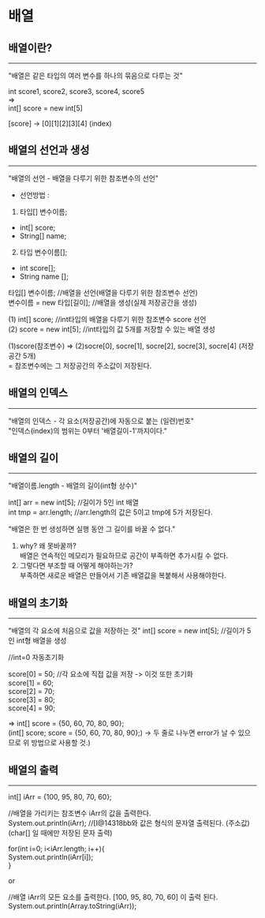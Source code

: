 배열
=========================


배열이란?
---------
*****

"배열은 같은 타입의 여러 변수를 하나의 묶음으로 다루는 것"    

int score1, score2, score3, score4, score5  
=>  
int[] score = new int[5]

[score] -> [0][1][2][3][4] (index)


배열의 선언과 생성
----------------
*****
"배열의 선언 - 배열을 다루기 위한 참조변수의 선언"  

* 선언방법
: 
1. 타입[] 변수이름;  
* int[] score;  
* String[] name;  
2. 타입 변수이름[];  
* int score[];  
* String name [];  

타입[] 변수이름;  //배열을 선언(배열을 다루기 위한 참조변수 선언)    
변수이름 = new 타입[길이];  //배열을 생성(실제 저장공간을 생성)  

(1) int[] score;  //int타입의 배열을 다루기 위한 참조변수 score 선언  
(2) score = new int[5];  //int타입의 값 5개를 저장할 수 있는 배열 생성  

(1)score(참조변수) => (2)socre[0], socre[1], socre[2], socre[3], socre[4] (저장공간 5개)  
= 참조변수에는 그 저장공간의 주소값이 저장된다.  


배열의 인덱스
----------------
*****
"배열의 인덱스 - 각 요소(저장공간)에 자동으로 붙는 (일련)번호"  
"인덱스(index)의 범위는 0부터 '배열길이-1'까지이다."  


배열의 길이
----------------
*****
"배열이름.length - 배열의 길이(int형 상수)"  

int[] arr = new int[5]; //길이가 5인 int 배열  
int tmp = arr.length;  //arr.length의 값은 5이고 tmp에 5가 저장된다.  

"배열은 한 번 생성하면 실행 동안 그 길이를 바꿀 수 없다."  
1. why? 왜 못바꿀까?  
배열은 연속적인 메모리가 필요하므로 공간이 부족하면 추가시킬 수 없다.    
2. 그렇다면 부조할 때 어떻게 해야하는가?  
부족하면 새로운 배열은 만들어서 기존 배열값을 복붙해서 사용해야한다.  


배열의 초기화
----------------------
*****
"배열의 각 요소에 처음으로 값을 저장하는 것"
int[] score = new int[5];  //길이가 5인 int형 배열을 생성

//int=0 자동초기화  

score[0] = 50; //각 요소에 직접 값을 저장 -> 이것 또한 초기화  
score[1] = 60;  
score[2] = 70;  
score[3] = 80;  
score[4] = 90;  

=> int[] score = {50, 60, 70, 80, 90};  
(int[] score;
score = {50, 60, 70, 80, 90};) -> 두 줄로 나누면 error가 날 수 있으므로 위 방법으로 사용할 것.)


배열의 출력
-----------------------
*****

int[] iArr = {100, 95, 80, 70, 60};  

//배열을 가리키는 참조변수 iArr의 값을 출력한다.  
System.out.println(iArr); //[I@14318bb와 값은 형식의 문자열 출력된다. (주소값)  
(char[] 일 때에만 저장된 문자 출력)  

for(int i=0; i<iArr.length; i++){  
System.out.println(iArr[i]);  
}

or

//배열 iArr의 모든 요소를 출력한다. [100, 95, 80, 70, 60] 이 출력 된다.
System.out.println(Array.toString(iArr));

